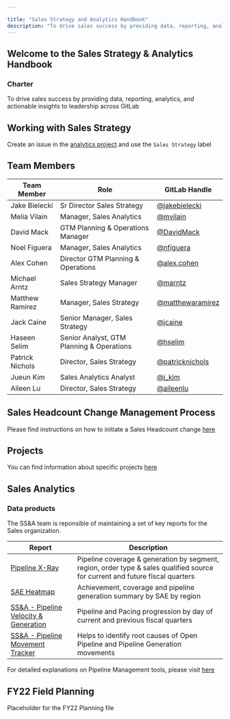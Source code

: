 ```yaml
---

title: "Sales Strategy and Analytics Handbook"
description: "To drive sales success by providing data, reporting, analytics, and actionable insights to leadership across GitLab"
---
```








## Welcome to the Sales Strategy & Analytics Handbook

### Charter

To drive sales success by providing data, reporting, analytics, and actionable insights to leadership across GitLab

## Working with Sales Strategy

Create an issue in the [analytics project](https://gitlab.com/gitlab-com/sales-team/field-operations/analytics/issues) and use the `Sales Strategy` label

## Team Members

| Team Member | Role | GitLab Handle |
| ------ | ------ | ------ |
| Jake Bielecki | Sr Director Sales Strategy | [@jakebielecki](https://gitlab.com/jakebielecki) |
| Melia Vilain | Manager, Sales Analytics | [@mvilain](https://gitlab.com/mvilain) |
| David Mack | GTM Planning & Operations Manager | [@DavidMack](https://gitlab.com/DavidMack) |
| Noel Figuera | Manager, Sales Analytics | [@nfiguera](https://gitlab.com/nfiguera)  |
| Alex Cohen | Director GTM Planning & Operations | [@alex.cohen](https://gitlab.com/alex.cohen) |
| Michael Arntz | Sales Strategy Manager | [@marntz](https://gitlab.com/marntz)  |
| Matthew Ramirez | Manager, Sales Strategy | [@matthewaramirez](https://gitlab.com/matthewaramirez)  |
| Jack Caine | Senior Manager, Sales Strategy | [@jcaine](https://gitlab.com/jcaine)  |
| Haseen Selim | Senior Analyst, GTM Planning & Operations | [@hselim](https://gitlab.com/hselim)  |
| Patrick Nichols | Director, Sales Strategy | [@patricknichols](https://gitlab.com/patricknichols)  |
| Jueun Kim | Sales Analytics Analyst | [@j_kim](https://gitlab.com/j_kim)  |
| Aileen Lu | Director, Sales Strategy | [@aileenlu](https://gitlab.com/aileenlu)  |

## Sales Headcount Change Management Process

Please find instructions on how to initiate a Sales Headcount change [here](/handbook/sales/field-operations/sales-strategy/sales-headcount)

## Projects

You can find information about specific projects [here](/handbook/sales/field-operations/sales-strategy/projects)

## Sales Analytics

### Data products

The SS&A team is reponsible of maintaining a set of key reports for the Sales organization.

| Report | Description |
| ----- | ----- |
| [Pipeline X-Ray](/handbook/sales/field-operations/sales-strategy/analytics/pipeline-x-ray) | Pipeline coverage & generation by segment, region, order type & sales qualified source for current and future fiscal quarters
| [SAE Heatmap](/handbook/sales/field-operations/sales-strategy/analytics/sal-heatmap) | Achievement, coverage and pipeline generation summary by SAE by region |
| [SS&A - Pipeline Velocity & Generation](https://app.periscopedata.com/app/gitlab:safe-dashboard/919343/SS&A---Pipeline-Velocity-&-Generation)|  Pipeline and Pacing progression by day of current and previous fiscal quarters |
| [SS&A - Pipeline Movement Tracker](https://app.periscopedata.com/app/gitlab:safe-dashboard/919348/SS&A---Pipeline-Movement-Tracker) | Helps to identify root causes of Open Pipeline and Pipeline Generation movements |

For detailed explanations on Pipeline Management tools, please visit [here](/handbook/sales/field-operations/sales-strategy/analytics/pipeline-management-tools)


## FY22 Field Planning

Placeholder for the FY22 Planning file
